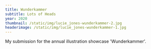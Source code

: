 ```yaml
---
title: Wunderkammer
subtitle: Lots of Heads
year: 2020
thumbnail: /static/img/lucie_jones-wunderkammer-2.jpg
headerimage: /static/img/lucie_jones-wunderkammer-1.jpg
---
```

My submission for the annual illustration showcase 'Wunderkammer'.